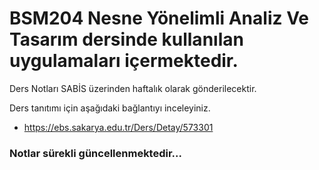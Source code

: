 

# BSM204 Nesne Yönelimli Analiz Ve Tasarım dersinde kullanılan uygulamaları içermektedir.
Ders Notları SABİS üzerinden haftalık olarak gönderilecektir.


Ders tanıtımı için aşağıdaki bağlantıyı inceleyiniz.
* https://ebs.sakarya.edu.tr/Ders/Detay/573301

### Notlar sürekli güncellenmektedir...
